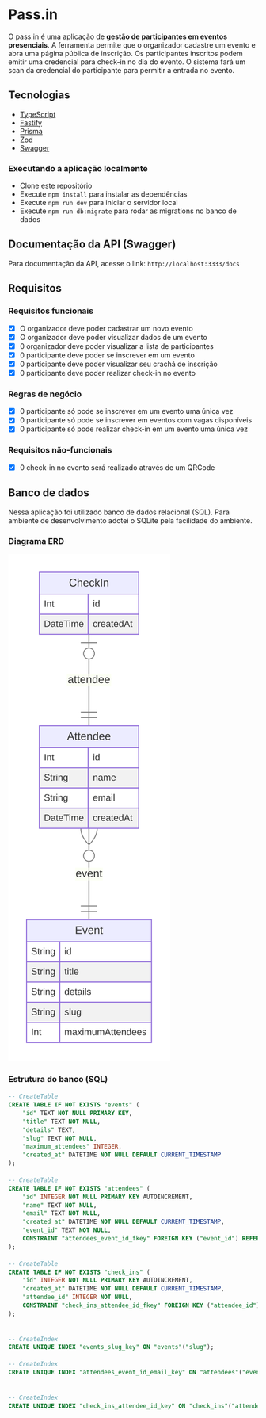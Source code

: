 # Pass.in

O pass.in é uma aplicação de **gestão de participantes em eventos presenciais**.
A ferramenta permite que o organizador cadastre um evento e abra uma página pública de inscrição.
Os participantes inscritos podem emitir uma credencial para check-in no dia do evento.
O sistema fará um scan da credencial do participante para permitir a entrada no evento.

## Tecnologias

- [TypeScript](https://www.typescriptlang.org/)
- [Fastify](https://fastify.dev/)
- [Prisma](https://www.prisma.io/)
- [Zod](https://zod.dev)
- [Swagger](https://swagger.io/)

### Executando a aplicação localmente

- Clone este repositório
- Execute `npm install` para instalar as dependências
- Execute `npm run dev` para iniciar o servidor local
- Execute `npm run db:migrate` para rodar as migrations no banco de dados

## Documentação da API (Swagger)

Para documentação da API, acesse o link: `http://localhost:3333/docs`

## Requisitos

### Requisitos funcionais

- [x] O organizador deve poder cadastrar um novo evento
- [x] O organizador deve poder visualizar dados de um evento
- [x] 0 organizador deve poder visualizar a lista de participantes
- [x] 0 participante deve poder se inscrever em um evento
- [x] 0 participante deve poder visualizar seu crachá de inscrição
- [x] 0 participante deve poder realizar check-in no evento

### Regras de negócio

- [x] 0 participante só pode se inscrever em um evento uma única vez
- [x] 0 participante só pode se inscrever em eventos com vagas disponíveis
- [x] 0 participante só pode realizar check-in em um evento uma única vez

### Requisitos não-funcionais

- [x] 0 check-in no evento será realizado através de um QRCode

## Banco de dados

Nessa aplicação foi utilizado banco de dados relacional (SQL). Para ambiente de desenvolvimento adotei o SQLite pela facilidade do ambiente.

### Diagrama ERD

![ERD](.github/erd.svg)

### Estrutura do banco (SQL)

```sql
-- CreateTable
CREATE TABLE IF NOT EXISTS "events" (
    "id" TEXT NOT NULL PRIMARY KEY,
    "title" TEXT NOT NULL,
    "details" TEXT,
    "slug" TEXT NOT NULL,
    "maximum_attendees" INTEGER,
    "created_at" DATETIME NOT NULL DEFAULT CURRENT_TIMESTAMP
);

-- CreateTable
CREATE TABLE IF NOT EXISTS "attendees" (
    "id" INTEGER NOT NULL PRIMARY KEY AUTOINCREMENT,
    "name" TEXT NOT NULL,
    "email" TEXT NOT NULL,
    "created_at" DATETIME NOT NULL DEFAULT CURRENT_TIMESTAMP,
    "event_id" TEXT NOT NULL,
    CONSTRAINT "attendees_event_id_fkey" FOREIGN KEY ("event_id") REFERENCES "events" ("id") ON DELETE CASCADE ON UPDATE CASCADE
);

-- CreateTable
CREATE TABLE IF NOT EXISTS "check_ins" (
    "id" INTEGER NOT NULL PRIMARY KEY AUTOINCREMENT,
    "created_at" DATETIME NOT NULL DEFAULT CURRENT_TIMESTAMP,
    "attendee_id" INTEGER NOT NULL,
    CONSTRAINT "check_ins_attendee_id_fkey" FOREIGN KEY ("attendee_id") REFERENCES "attendees" ("id") ON DELETE CASCADE ON UPDATE CASCADE
);


-- CreateIndex
CREATE UNIQUE INDEX "events_slug_key" ON "events"("slug");

-- CreateIndex
CREATE UNIQUE INDEX "attendees_event_id_email_key" ON "attendees"("event_id", "email");


-- CreateIndex
CREATE UNIQUE INDEX "check_ins_attendee_id_key" ON "check_ins"("attendee_id");
```
